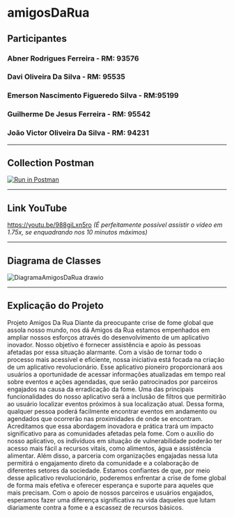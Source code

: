 # amigosDaRua

## Participantes
### Abner Rodrigues Ferreira - RM: 93576
### Davi Oliveira Da Silva - RM: 95535
### Emerson Nascimento Figueredo Silva - RM:95199
### Guilherme De Jesus Ferreira - RM: 95542
### João Victor Oliveira Da Silva - RM: 94231

---
## Collection Postman
[![Run in Postman](https://run.pstmn.io/button.svg)](https://god.gw.postman.com/run-collection/23679644-5a6de510-5f3a-4899-b3ae-13c083519c1e?action=collection%2Ffork&source=rip_markdown&collection-url=entityId%3D23679644-5a6de510-5f3a-4899-b3ae-13c083519c1e%26entityType%3Dcollection%26workspaceId%3D023151ef-6b2e-4785-b1b3-29e7f55cc4c1)

---
## Link YouTube
https://youtu.be/988giLxn5ro
_(É perfeitamente possível assistir o vídeo em 1.75x, se enquadrando nos 10 minutos máximos)_

---
## Diagrama de Classes
![DiagramaAmigosDaRua drawio](https://github.com/emersonnfs/amigosDaRua/assets/101301360/2ea9a47f-55bb-4ef5-8501-a71849297573)

---
## Explicação do Projeto
Projeto Amigos Da Rua
Diante da preocupante crise de fome global que assola nosso mundo, nos dá Amigos da Rua
estamos empenhados em ampliar nossos esforços através do desenvolvimento de um aplicativo
inovador. Nosso objetivo é fornecer assistência e apoio às pessoas afetadas por essa situação
alarmante.
Com a visão de tornar todo o processo mais acessível e eficiente, nossa iniciativa está focada na
criação de um aplicativo revolucionário. Esse aplicativo pioneiro proporcionará aos usuários a
oportunidade de acessar informações atualizadas em tempo real sobre eventos e ações
agendadas, que serão patrocinados por parceiros engajados na causa da erradicação da fome.
Uma das principais funcionalidades do nosso aplicativo será a inclusão de filtros que permitirão
ao usuário localizar eventos próximos à sua localização atual. Dessa forma, qualquer pessoa
poderá facilmente encontrar eventos em andamento ou agendados que ocorrerão nas
proximidades de onde se encontram.
Acreditamos que essa abordagem inovadora e prática trará um impacto significativo para as
comunidades afetadas pela fome. Com o auxílio do nosso aplicativo, os indivíduos em situação
de vulnerabilidade poderão ter acesso mais fácil a recursos vitais, como alimentos, água e
assistência alimentar. Além disso, a parceria com organizações engajadas nessa luta permitirá o
engajamento direto da comunidade e a colaboração de diferentes setores da sociedade.
Estamos confiantes de que, por meio desse aplicativo revolucionário, poderemos enfrentar a
crise de fome global de forma mais efetiva e oferecer esperança e suporte para aqueles que mais
precisam. Com o apoio de nossos parceiros e usuários engajados, esperamos fazer uma diferença
significativa na vida daqueles que lutam diariamente contra a fome e a escassez de recursos
básicos. 
